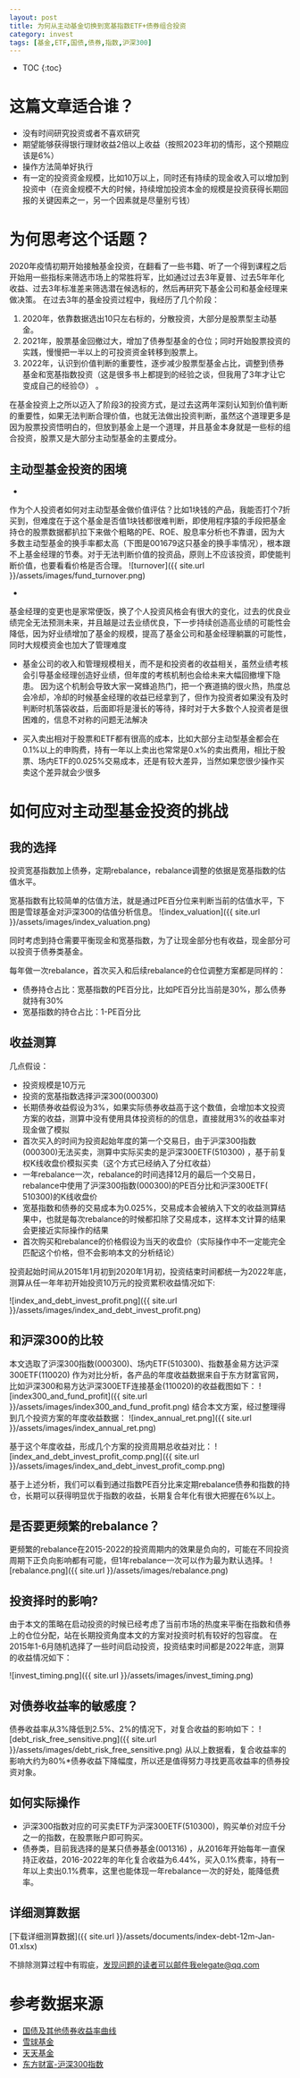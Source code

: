 ```yaml
---
layout: post
title: 为何从主动基金切换到宽基指数ETF+债券组合投资
category: invest
tags: [基金,ETF,国债,债券,指数,沪深300]
---
```

* TOC 
{:toc}

# 这篇文章适合谁？

* 没有时间研究投资或者不喜欢研究
* 期望能够获得银行理财收益2倍以上收益（按照2023年初的情形，这个预期应该是6%）
* 操作方法简单好执行
* 有一定的投资资金规模，比如10万以上，同时还有持续的现金收入可以增加到投资中（在资金规模不大的时候，持续增加投资本金的规模是投资获得长期回报的关键因素之一，另一个因素就是尽量别亏钱）

# 为何思考这个话题？

2020年疫情初期开始接触基金投资，在翻看了一些书籍、听了一个得到课程之后开始用一些指标来筛选市场上的常胜将军，比如通过过去3年夏普、过去5年年化收益、过去3年标准差来筛选潜在候选标的，然后再研究下基金公司和基金经理来做决策。
在过去3年的基金投资过程中，我经历了几个阶段：

1. 2020年，依靠数据选出10只左右标的，分散投资，大部分是股票型主动基金。
2. 2021年，股票基金回撤过大，增加了债券型基金的仓位；同时开始股票投资的实践，慢慢把一半以上的可投资资金转移到股票上。
3. 2022年，认识到价值判断的重要性，逐步减少股票型基金占比，调整到债券基金和宽基指数投资（这是很多书上都提到的经验之谈，但我用了3年才让它变成自己的经验😓）
   。

在基金投资上之所以迈入了阶段3的投资方式，是过去这两年深刻认知到价值判断的重要性，如果无法判断合理价值，也就无法做出投资判断，虽然这个道理更多是因为股票投资悟明白的，但放到基金上是一个道理，并且基金本身就是一些标的组合投资，股票又是大部分主动型基金的主要成分。

## 主动型基金投资的困境

*
作为个人投资者如何对主动型基金做价值评估？比如1块钱的产品，我能否打个7折买到，但难度在于这个基金是否值1块钱都很难判断，即使用程序猿的手段把基金持仓的股票数据都扒拉下来做个粗略的PE、ROE、股息率分析也不靠谱，因为大多数主动型基金的换手率都太高（下图是001679这只基金的换手率情况），根本跟不上基金经理的节奏。对于无法判断价值的投资品，原则上不应该投资，即使能判断价值，也要看看价格是否合理。
![turnover]({{ site.url }}/assets/images/fund_turnover.png)

*
基金经理的变更也是家常便饭，换了个人投资风格会有很大的变化，过去的优良业绩完全无法预测未来，并且越是过去业绩优良，下一步持续创造高业绩的可能性会降低，因为好业绩增加了基金的规模，提高了基金公司和基金经理躺赢的可能性，同时大规模资金也加大了管理难度

* 基金公司的收入和管理规模相关，而不是和投资者的收益相关，虽然业绩考核会引导基金经理创造好业绩，但年度的考核机制也会给未来大幅回撤埋下隐患。
  因为这个机制会导致大家一窝蜂追热门，把一个赛道搞的很火热，热度总会冷却，冷却的时候基金经理的收益已经拿到了，但作为投资者如果没有及时判断时机落袋收益，后面即将是漫长的等待，择时对于大多数个人投资者是很困难的，信息不对称的问题无法解决

* 买入卖出相对于股票和ETF都有很高的成本，比如大部分主动型基金都会在0.1%以上的申购费，持有一年以上卖出也常常是0.x%的卖出费用，相比于股票、场内ETF的0.025%交易成本，还是有较大差异，当然如果您很少操作买卖这个差异就会少很多

# 如何应对主动型基金投资的挑战

## 我的选择

投资宽基指数加上债券，定期rebalance，rebalance调整的依据是宽基指数的估值水平。

宽基指数有比较简单的估值方法，就是通过PE百分位来判断当前的估值水平，下图是雪球基金对沪深300的估值分析信息。
![index_valuation]({{ site.url }}/assets/images/index_valuation.png)

同时考虑到持仓需要平衡现金和宽基指数，为了让现金部分也有收益，现金部分可以投资于债券类基金。

每年做一次rebalance，首次买入和后续rebalance的仓位调整方案都是同样的：

* 债券持仓占比：宽基指数的PE百分比，比如PE百分比当前是30%，那么债券就持有30%
* 宽基指数的持仓占比：1-PE百分比

## 收益测算

几点假设：

* 投资规模是10万元
* 投资的宽基指数选择沪深300(000300)
* 长期债券收益假设为3%，如果实际债券收益高于这个数值，会增加本文投资方案的收益，测算中没有使用具体投资标的的信息，直接就用3%的收益率对现金做了模拟
* 首次买入的时间为投资起始年度的第一个交易日，由于沪深300指数(000300)无法买卖，测算中实际买卖的是沪深300ETF(510300)
  ，基于前复权K线收盘价模拟买卖（这个方式已经纳入了分红收益）
* 一年rebalance一次，rebalance的时间选择12月的最后一个交易日，rebalance中使用了沪深300指数(000300)的PE百分比和沪深300ETF(
  510300)的K线收盘价
* 宽基指数和债券的交易成本为0.025%，交易成本会被纳入下文的收益测算结果中，也就是每次rebalance的时候都扣除了交易成本，这样本文计算的结果会更接近实际操作的结果
* 首次购买和rebalance的价格假设为当天的收盘价（实际操作中不一定能完全匹配这个价格，但不会影响本文的分析结论）

投资起始时间从2015年1月初到2020年1月初，投资结束时间都统一为2022年底，测算从任一年年初开始投资10万元的投资累积收益情况如下:

![index_and_debt_invest_profit.png]({{ site.url }}/assets/images/index_and_debt_invest_profit.png)

## 和沪深300的比较

本文选取了沪深300指数(000300)、场内ETF(510300)、指数基金易方达沪深300ETF(110020)
作为对比分析，各产品的年度收益数据来自于东方财富官网，比如沪深300和易方达沪深300ETF连接基金(110020)的收益截图如下：
![index300_and_fund_profit]({{ site.url }}/assets/images/index300_and_fund_profit.png)
结合本文方案，经过整理得到几个投资方案的年度收益数据：
![index_annual_ret.png]({{ site.url }}/assets/images/index_annual_ret.png)

基于这个年度收益，形成几个方案的投资周期总收益对比：
![index_and_debt_invest_profit_comp.png]({{ site.url }}/assets/images/index_and_debt_invest_profit_comp.png)

基于上述分析，我们可以看到通过指数PE百分比来定期rebalance债券和指数的持仓，长期可以获得明显优于指数的收益，长期复合年化有很大把握在6%以上。

## 是否要更频繁的rebalance？

更频繁的rebalance在2015-2022的投资周期内的效果是负向的，可能在不同投资周期下正负向影响都有可能，但1年rebalance一次可以作为最为默认选择。
![rebalance.png]({{ site.url }}/assets/images/rebalance.png)

## 投资择时的影响?

由于本文的策略在启动投资的时候已经考虑了当前市场的热度来平衡在指数和债券上的仓位分配，站在长期投资角度本文的方案对投资时机有较好的包容度。
在2015年1-6月随机选择了一些时间启动投资，投资结束时间都是2022年底，测算的收益情况如下：

![invest_timing.png]({{ site.url }}/assets/images/invest_timing.png)

## 对债券收益率的敏感度？

债券收益率从3%降低到2.5%、2%的情况下，对复合收益的影响如下：
![debt_risk_free_sensitive.png]({{ site.url }}/assets/images/debt_risk_free_sensitive.png)
从以上数据看，复合收益率的影响大约为80%*债券收益下降幅度，所以还是值得努力寻找更高收益率的债券投资对象。

## 如何实际操作

* 沪深300指数对应的可买卖ETF为沪深300ETF(510300)，购买单价对应千分之一的指数，在股票账户即可购买。
* 债券类，目前我选择的是某只债券基金(001316)
  ，从2016年开始每年一直保持正收益，2016-2022年的年化复合收益为6.44%，买入0.1%费率，持有一年以上卖出0.1%费率，这里也能体现一年rebalance一次的好处，能降低费率。

## 详细测算数据

[下载详细测算数据]({{ site.url }}/assets/documents/index-debt-12m-Jan-01.xlsx)

不排除测算过程中有瑕疵，发现问题的读者可以邮件我elegate@qq.com

# 参考数据来源

* [国债及其他债券收益率曲线](https://www.cbirc.gov.cn/cn/view/pages/index/guozhai.html)
* [雪球基金](https://danjuanfunds.com/)
* [天天基金](https://fund.eastmoney.com/)
* [东方财富-沪深300指数](http://quote.eastmoney.com/zs000300.html)
